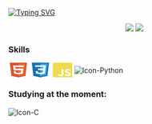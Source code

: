 [![Typing SVG](https://readme-typing-svg.herokuapp.com/?color=7754D0&size=35&center=true&vCenter=true&width=1000&lines=Hi!+My+name+is+Isabela+Cartaxo;I'm+an+AI+and+data+science+student!;Be+Welcome!+:%29)](https://git.io/typing-svg)

<div align="center"> 
  <a href = "mailto:isabelacartaxo.work@gmail.com"  target="_blank"> <img src="https://img.shields.io/badge/Gmail-D14836?style=for-the-badge&logo=gmail&logoColor=white" target="_blank"></a>
  <a href="https://www.linkedin.com/in/isabela-cartaxo-7a61b6264/" target="_blank"><img src="https://img.shields.io/badge/LinkedIn-0077B5?style=for-the-badge&logo=linkedin&logoColor=white" target="_blank"></a> 
   <!--<a href = "#"  target="_blank"> <img src="https://img.shields.io/badge/Portfolio-D93D86?style=for-the-badge&logo=data:image/png;base64,iVBORw0KGgoAAAANSUhEUgAAABgAAAAYCAYAAADgdz34AAAACXBIWXMAAAsTAAALEwEAmpwYAAAAgklEQVR4nO2RywmAMBAFLUAbEVsQe/BTiCcr8aYWpvZhbuMlYECCGrMI6sC7hLc7LAmCHx9gwcsSV74pWIBOR0kIcqNbSghCoxtJCAqjW0kIFNADg8QfzEAL1DqtfrstGIF0V95mMmC6I4hty425xFlwtPzSrOWC5mScBc68UPDzGCvKwIprlhIWMgAAAABJRU5ErkJggg==" target="_blank"></a>
 <a href = "#"  target="_blank"> <img src="https://img.shields.io/badge/Curriculum-207D8C?style=for-the-badge&logo=data:image/png;base64,iVBORw0KGgoAAAANSUhEUgAAABgAAAAYCAYAAADgdz34AAAACXBIWXMAAAsTAAALEwEAmpwYAAAAgUlEQVR4nN3UQQqAIBBAUa/SbbJO2rHU1l3hR2EQFGbTJNYHwY0+daExvwvogMD9AmBzAMnmWz4HWBPcfK1OAOiBMfXOT4Fw9c7VAzYiHmjVgZzEANAAAzDFscwbTcBxzGkCp6kB6lUJkOgbwK1K3CCkFuyTAjb+OZeZUr1+iBQwA/PBy/16qAQjAAAAAElFTkSuQmCC" target="_blank"></a>-->
</div>

### Skills
<div style="display: inline_block">
  <img align="center" alt="Icon-HTML" height="30" width="40" src="https://raw.githubusercontent.com/devicons/devicon/master/icons/html5/html5-original.svg">
  <img align="center" alt="Icon-CSS" height="30" width="40" src="https://raw.githubusercontent.com/devicons/devicon/master/icons/css3/css3-original.svg">
  <img align="center" alt="Icon-JS" height="30" width="40" src="https://raw.githubusercontent.com/devicons/devicon/master/icons/javascript/javascript-plain.svg">
  <img align="center" alt="Icon-Python" height="30" width="40" src="https://cdn.jsdelivr.net/gh/devicons/devicon/icons/python/python-original.svg" />
</div>

### Studying at the moment:
<div style="display: inline_block"> 
  <img align="center" alt="Icon-C" height="30" width="40" src="https://cdn.jsdelivr.net/gh/devicons/devicon@latest/icons/c/c-original.svg" />
</div>
